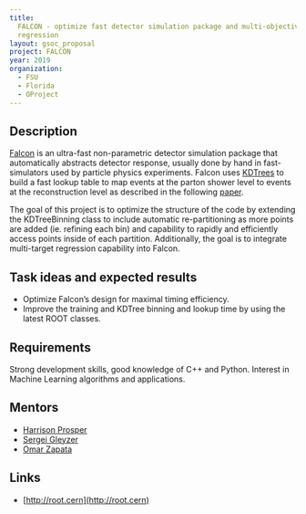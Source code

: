 ```yaml
---
title:
  FALCON - optimize fast detector simulation package and multi-objective
  regression
layout: gsoc_proposal
project: FALCON
year: 2019
organization:
  - FSU
  - Florida
  - OProject
---
```


## Description

[Falcon](http://inspirehep.net/record/1456803) is an ultra-fast non-parametric
detector simulation package that automatically abstracts detector response,
usually done by hand in fast-simulators used by particle physics experiments.
Falcon uses [KDTrees](https://root.cern.ch/doc/v608/classTKDTreeBinning.html) to
build a fast lookup table to map events at the parton shower level to events at
the reconstruction level as described in the following
[paper](http://inspirehep.net/record/1456803).

The goal of this project is to optimize the structure of the code by extending
the KDTreeBinning class to include automatic re-partitioning as more points are
added (ie. refining each bin) and capability to rapidly and efficiently access
points inside of each partition. Additionally, the goal is to integrate
multi-target regression capability into Falcon.

## Task ideas and expected results

- Optimize Falcon’s design for maximal timing efficiency.
- Improve the training and KDTree binning and lookup time by using the latest
  ROOT classes.

## Requirements

Strong development skills, good knowledge of C++ and Python. Interest in Machine
Learning algorithms and applications.

## Mentors

- [Harrison Prosper](mailto:sft-gsoc-ml@googlegroups.com?subject=FALCON)
- [Sergei Gleyzer](mailto:sft-gsoc-ml@googlegroups.com?subject=FALCON)
- [Omar Zapata](mailto:sft-gsoc-ml@googlegroups.com?subject=FALCON)

## Links

- [http://root.cern](http://root.cern)
